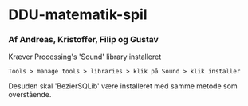 # DDU-matematik-spil

### Af Andreas, Kristoffer, Filip og Gustav

Kræver Processing's 'Sound' library installeret

`Tools > manage tools > libraries > klik på Sound > klik installer`

Desuden skal 'BezierSQLib' være installeret med samme metode som overstående.
